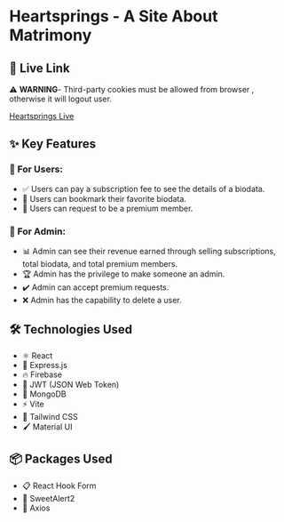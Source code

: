 # Heartsprings - A Site About Matrimony

## 📌 Live Link

⚠️ **WARNING**- Third-party cookies must be allowed from browser , otherwise it will logout user.

[Heartsprings Live](https://demo1-c8fa2.firebaseapp.com)

## ✨ Key Features

### 👤 For Users:

- ✅ Users can pay a subscription fee to see the details of a biodata.
- 📌 Users can bookmark their favorite biodata.
- 🌟 Users can request to be a premium member.

### 🔧 For Admin:

- 📊 Admin can see their revenue earned through selling subscriptions, total biodata, and total premium members.
- 🏆 Admin has the privilege to make someone an admin.
- ✔️ Admin can accept premium requests.
- ❌ Admin has the capability to delete a user.

## 🛠️ Technologies Used

- ⚛️ React
- 🚀 Express.js
- 🔥 Firebase
- 🔑 JWT (JSON Web Token)
- 🍃 MongoDB
- ⚡ Vite
- 🎨 Tailwind CSS
- 🖌️ Material UI

## 📦 Packages Used

- 📋 React Hook Form
- 🎉 SweetAlert2
- 🔄 Axios
